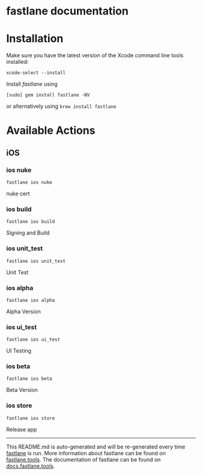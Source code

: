 fastlane documentation
================
# Installation

Make sure you have the latest version of the Xcode command line tools installed:

```
xcode-select --install
```

Install _fastlane_ using
```
[sudo] gem install fastlane -NV
```
or alternatively using `brew install fastlane`

# Available Actions
## iOS
### ios nuke
```
fastlane ios nuke
```
nuke cert
### ios build
```
fastlane ios build
```
Signing and Build
### ios unit_test
```
fastlane ios unit_test
```
Unit Test
### ios alpha
```
fastlane ios alpha
```
Alpha Version
### ios ui_test
```
fastlane ios ui_test
```
UI Testing
### ios beta
```
fastlane ios beta
```
Beta Version
### ios store
```
fastlane ios store
```
Release app

----

This README.md is auto-generated and will be re-generated every time [fastlane](https://fastlane.tools) is run.
More information about fastlane can be found on [fastlane.tools](https://fastlane.tools).
The documentation of fastlane can be found on [docs.fastlane.tools](https://docs.fastlane.tools).
